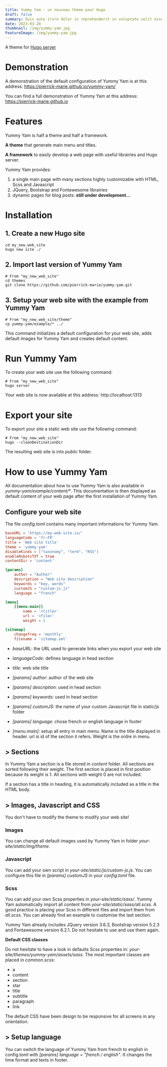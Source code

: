 ```yaml
---
title: Yummy Yam - un nouveau thème pour Hugo
draft: false
summary: Duis aute irure dolor in reprehenderit in voluptate velit esse cillum dolore eu fugiat nulla pariatur. Excepteur sint occaecat cupidatat non proident, sunt in culpa qui officia deserunt mollit anim id est laborum.
date: 2023-03-28
thumbnail: /img/yummy-yam.jpg
FeatureImage: /img/yummy-yam.jpg
---
```


A theme for [Hugo server](https://gohugo.io/commands/hugo_server/)

# Demonstration

A demonstration of the default configuration of Yummy Yam is at this address: https://pierrick-marie.github.io/yummy-yam/

You can find a full demonstration of Yummy Yam at this address: https://pierrick-marie.github.io

# Features

Yummy Yam is half a theme and half a framework.

**A theme** that generate main menu and titles.

**A framework** to easily develop a web page with useful librairies and Hugo server. 

Yummy Yam provides:

1. a single main page with many sections highly customizable with HTML, Scss and Javascript
2. JQuery, Bootstrap and Fontawesome librairies
3. dynamic pages for blog posts: **still under development...**

# Installation

## 1. Create a new Hugo site

```shell
cd my_new_web_site
hugo new site ./
```

## 2. Import last version of Yummy Yam

```shell 
# From "my_new_web_site"
cd themes
git clone https://github.com/pierrick-marie/yummy-yam.git
```

## 3. Setup your web site with the example from Yummy Yam

```shell
# From "my_new_web_site/theme"
cp yummy-yam/example/* ../
```

This command initializes a default configuration for your web site, adds default images for Yummy Yam and creates default content.

# Run Yummy Yam

To create your web site use the following command:

```shell
# From "my_new_web_site"
hugo server
```

Your web site is now available at this address: http://localhost:1313

# Export your site

To export your site a static web site use the following command:

```shell
# From "my_new_web_site"
hugo --cleanDestinationDir
```

The resulting web site is into *public* folder. 

# How to use Yummy Yam

All documentation about how to use Yummy Yam is also available in *yummy-yam/example/content/\**. This documentation is then displayed as default content of your web page after the first installation of Yummy Yam.

## Configure your web site

The file *config.toml* contains many important informations for Yummy Yam.

```toml
baseURL = 'https://my-web-site.io/'
languageCode = 'fr-FR'
title = 'Web site title'
theme = 'yummy-yam'
disableKinds = ["taxonomy", "term", "RSS"]
enableRobotsTXT = true
contentDir = 'content'

[params]
	author = "Author"
	description = "Web site description"
	keywords = "key, words"
	customJS = "custom-js.js"
	language = "french"

[menu]
	[[menu.main]]
		name = '<title>'
		url = '<file>'
		weight = 1

[sitemap]
	changefreq = 'monthly'
	filename = 'sitemap.xml'
```

* *baseURL*: the URL used to generate links when you export your web site
* *languageCode*: defines language in head section
* *title*: web site title

* *[params] author*: author of the web site
* *[params] description*: used in head section
* *[params] keywords*: used in head section
* *[params] customJS*: the name of your custom Javascript file in static/js folder
* *[params] language*: chose french or english language in footer

* *[menu.main]*: setup all entry in main menu. Name is the title displayed in header. url is id of the section it refers. Weight is the ordre in menu. 

## > Sections 

In Yummy Yam a section is a file stored in *content* folder.
All sections are sorted following their weight.
The first section is placed in first position because its weight is 1.
All sections with weight 0 are not included.

If a section has a title in heading, it is automatically included as a title in the HTML body.

## > Images, Javascript and CSS

You don't have to modify the theme to modify your web site!

### **Images**

You can change all default images used by Yummy Yam in folder *your-site/static/img/theme*.

### **Javascript**

You can add your own script in *your-site/static/js/custom-js.js*.
You can configure this file in *[params] customJS* in your *config.toml* file.

### **Scss**

You can add your own Scss properties in *your-site/static/sass/*.
Yummy Yam automatically import all content from *your-site/static/sass/all.scss*.
A good practice is placing your Scss in different files and import them from *all.scss*.
You can already find an example to customise the last section.

Yummy Yam already includes JQuery version 3.6.3, Bootstrap version 5.2.3 and Fontawesome version 6.2.1.
Do not hesitate to use and use them again.

**Default CSS classes**

Do not hesitate to have a look in defaults Scss properties in: *your-site/themes/yummy-yam/assets/sass*.
The most important classes are placed in *common.scss*:

* a
* content
* section
* star
* title
* subtitle
* paragraph
* link

The default CSS have been design to be responsive for all screens in any orientation.

## > Setup language

You can switch the language of Yummy Yam from french to english in config.toml with *[params] language = "french / english"*.
It changes the time format and texts in footer.
